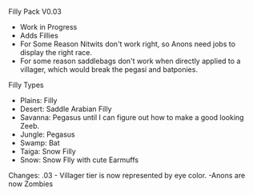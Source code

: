 Filly Pack V0.03
- Work in Progress
- Adds Fillies
- For Some Reason Nitwits don't work right, so Anons need jobs to display the right race.
- For some reason saddlebags don't work when directly applied to a villager, which would break the pegasi and batponies.

Filly Types
- Plains: Filly
- Desert: Saddle Arabian Filly
- Savanna: Pegasus until I can figure out how to make a good looking Zeeb.
- Jungle: Pegasus
- Swamp: Bat
- Taiga: Snow Filly
- Snow: Snow Flly with cute Earmuffs

Changes:
.03 - Villager tier is now represented by eye color.
-Anons are now Zombies
